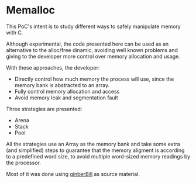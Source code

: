 # Memalloc

This PoC's intent is to study different ways to safely manipulate memory with C.

Although experimental, the code presented here can be used as an alternative to the alloc/free dinamic, avoiding well known problems and giving to the developer more control over memory allocation and usage.

With these approaches, the developer:
 - Directly control how much memory the process will use, since the memory bank is abstracted to an array.
 - Fully control memory allocation and access
 - Avoid memory leak and segmentation fault 


Three strategies are presented:

- Arena
- Stack
- Pool

All the strategies use an Array as the memory bank and take some extra (and simplified) steps to guarantee that the memory aligment is according to a predefined word size, to avoid multiple word-sized memory readings by the processor.

Most of it was done using [ginberBill](https://www.gingerbill.org/series/memory-allocation-strategies/) as source material.


